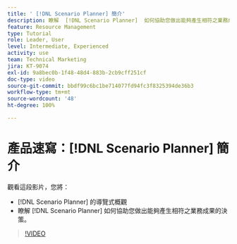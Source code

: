 ```yaml
---
title: ' [!DNL Scenario Planner] 簡介'
description: 瞭解  [!DNL Scenario Planner]  如何協助您做出能夠產生相符之業務成果的決策。瞭解如何導覽  [!DNL Scenario Planner]。
feature: Resource Management
type: Tutorial
role: Leader, User
level: Intermediate, Experienced
activity: use
team: Technical Marketing
jira: KT-9074
exl-id: 9a8bec0b-1f48-48d4-883b-2cb9cff251cf
doc-type: video
source-git-commit: bbdf99c6bc1be714077fd94fc3f8325394de36b3
workflow-type: tm+mt
source-wordcount: '48'
ht-degree: 100%

---
```


# 產品速寫：[!DNL Scenario Planner] 簡介

觀看這段影片，您將：

* [!DNL Scenario Planner] 的導覽式概觀
* 瞭解 [!DNL Scenario Planner] 如何協助您做出能夠產生相符之業務成果的決策。

>[!VIDEO](https://video.tv.adobe.com/v/335316/?quality=12&learn=on&enablevpops=1)
